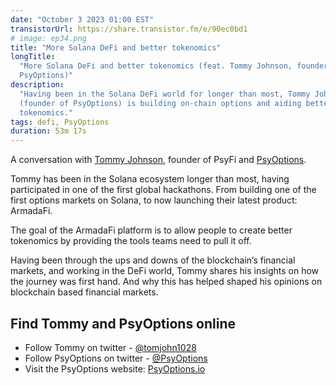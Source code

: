 ```yaml
---
date: "October 3 2023 01:00 EST"
transistorUrl: https://share.transistor.fm/e/90ec0bd1
# image: ep34.png
title: "More Solana DeFi and better tokenomics"
longTitle:
  "More Solana DeFi and better tokenomics (feat. Tommy Johnson, founder of
  PsyOptions)"
description:
  "Having been in the Solana DeFi world for longer than most, Tommy Johnson
  (founder of PsyOptions) is building on-chain options and aiding better
  tokenomics."
tags: defi, PsyOptions
duration: 53m 17s
---
```


A conversation with [Tommy Johnson](https://twitter.com/tomjohn1028), founder of
PsyFi and [PsyOptions](https://PsyOptions.io).

Tommy has been in the Solana ecosystem longer than most, having participated in
one of the first global hackathons. From building one of the first options
markets on Solana, to now launching their latest product: ArmadaFi.

The goal of the ArmadaFi platform is to allow people to create better tokenomics
by providing the tools teams need to pull it off.

Having been through the ups and downs of the blockchain’s financial markets, and
working in the DeFi world, Tommy shares his insights on how the journey was
first hand. And why this has helped shaped his opinions on blockchain based
financial markets.

## Find Tommy and PsyOptions online

- Follow Tommy on twitter - [@tomjohn1028](https://twitter.com/tomjohn1028)
- Follow PsyOptions on twitter - [@PsyOptions](https://twitter.com/PsyOptions)
- Visit the PsyOptions website: [PsyOptions.io](https://PsyOptions.io)
